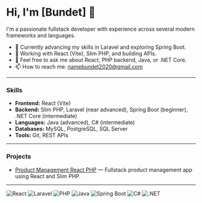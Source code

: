 # Hi, I'm [Bundet] 👋

I'm a passionate fullstack developer with experience across several modern frameworks and languages.

- 🌱 Currently advancing my skills in Laravel and exploring Spring Boot.
- 🔭 Working with React (Vite), Slim PHP, and building APIs.
- 💬 Feel free to ask me about React, PHP backend, Java, or .NET Core.
- 📫 How to reach me: namebundet2020@gmail.com

---

### Skills

- **Frontend:** React (Vite)
- **Backend:** Slim PHP, Laravel (near advanced), Spring Boot (beginner), .NET Core (intermediate)
- **Languages:** Java (advanced), C# (intermediate)
- **Databases:** MySQL, PostgreSQL, SQL Server
- **Tools:** Git, REST APIs

---

### Projects

- [Product Management React PHP](https://github.com/BundetMan/Product-Fullstack) — Fullstack product management app using React and Slim PHP.


---
![React](https://img.shields.io/badge/-React-61DAFB?style=flat&logo=react&logoColor=black)
![Laravel](https://img.shields.io/badge/-Laravel-F55247?style=flat&logo=laravel&logoColor=white)
![PHP](https://img.shields.io/badge/-PHP-777BB4?style=flat&logo=php&logoColor=white)
![Java](https://img.shields.io/badge/-Java-007396?style=flat&logo=java&logoColor=white)
![Spring Boot](https://img.shields.io/badge/-Spring%20Boot-6DB33F?style=flat&logo=spring-boot&logoColor=white)
![C#](https://img.shields.io/badge/-CSharp-239120?style=flat&logo=c-sharp&logoColor=white)
![.NET](https://img.shields.io/badge/-.NET-512BD4?style=flat&logo=dotnet&logoColor=white)


